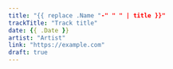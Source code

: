 ```yaml
---
title: "{{ replace .Name "-" " " | title }}"
trackTitle: "Track title"
date: {{ .Date }}
artist: "Artist"
link: "https://example.com"
draft: true
---
```


